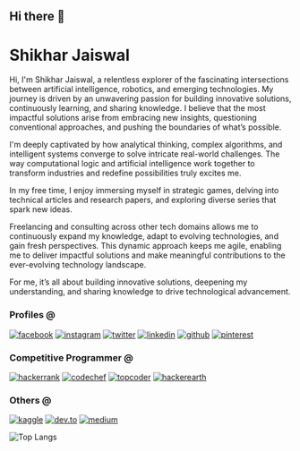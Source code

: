 ## Hi there 👋


# Shikhar Jaiswal

Hi, I'm Shikhar Jaiswal, a relentless explorer of the fascinating intersections between artificial intelligence, robotics, and emerging technologies. My journey is driven by an unwavering passion for building innovative solutions, continuously learning, and sharing knowledge. I believe that the most impactful solutions arise from embracing new insights, questioning conventional approaches, and pushing the boundaries of what’s possible.

I'm deeply captivated by how analytical thinking, complex algorithms, and intelligent systems converge to solve intricate real-world challenges. The way computational logic and artificial intelligence work together to transform industries and redefine possibilities truly excites me. 

In my free time, I enjoy immersing myself in strategic games, delving into technical articles and research papers, and exploring diverse series that spark new ideas.

Freelancing and consulting across other tech domains allows me to continuously expand my knowledge, adapt to evolving technologies, and gain fresh perspectives. This dynamic approach keeps me agile, enabling me to deliver impactful solutions and make meaningful contributions to the ever-evolving technology landscape.

For me, it’s all about building innovative solutions, deepening my understanding, and sharing knowledge to drive technological advancement.

### Profiles @
[![facebook](https://github.com/shikhar1020jais1/Git-Social/blob/master/Icons/Facebook1.png (Facebook))][1]
[![instagram](https://github.com/shikhar1020jais1/Git-Social/blob/master/Icons/Instagram1.png (Instagram))][2]
[![twitter](https://github.com/shikhar1020jais1/Git-Social/blob/master/Icons/Twitter1.png (Twitter))][3]
[![linkedin](https://github.com/shikhar1020jais1/Git-Social/blob/master/Icons/LinkedIn1.png (LinkedIn))][4]
[![github](https://github.com/shikhar1020jais1/Git-Social/blob/master/Icons/Github1.png (Github))][5]
[![pinterest](https://github.com/shikhar1020jais1/Git-Social/blob/master/Icons/pinterest1.png (Pinterest))][6]
<!-- [![tumblr](https://github.com/shikhar1020jais1/Git-Social/blob/master/Icons/tumblr1.png (Tumblr))][7] -->

[1]: https://www.facebook.com/shikhar.jai1
[2]: https://www.instagram.com/_shikhar_jais
[3]: https://www.twitter.com/_shikhar_jais
[4]: https://www.linkedin.com/in/shikhar1020jais
[5]: https://www.github.com/shikhar1020jais1
[6]: https://in.pinterest.com/shikhar1020jais
<!-- [7]: https://shikhar-jais.tumblr.com -->

### Competitive Programmer @
[![hackerrank](https://github.com/shikhar1020jais1/Git-Social/blob/master/Icons/Hackerrank1.png (Hackerrank))][8]
[![codechef](https://github.com/shikhar1020jais1/Git-Social/blob/master/Icons/Codechef1.png (Codechef))][9]
[![topcoder](https://github.com/shikhar1020jais1/Git-Social/blob/master/Icons/Topcoder2.png (Topcoder))][10]
[![hackerearth](https://github.com/shikhar1020jais1/Git-Social/blob/master/Icons/hackerearth1.png (HackerEarth))][11]

[8]: https://hackerrank.com/shikhar1020jais1
[9]: https://codechef.com/users/shikhar_jais
[10]: https://topcoder.com/members/shikhar1020jais
[11]: https://hackerearth.com/@shikhar381

### Others @
[![kaggle](https://github.com/shikhar1020jais1/Git-Social/blob/master/Icons/Kaggle1.png (Kaggle))][12]
[![dev.to](https://github.com/shikhar1020jais1/Git-Social/blob/master/Icons/Dev.to2.png (dev.to))][13]
[![medium](https://github.com/shikhar1020jais1/Git-Social/blob/master/Icons/Medium1.png (Medium))][14]

[12]: https://kaggle.com/shikhar1020jais
[13]: https://dev.to/shikhar1020jais1
[14]: https://medium.com/@shikhar1020jais1



![Top Langs](https://github-readme-stats.vercel.app/api/top-langs/?username=shikharjaiswal-in&layout=compact)




